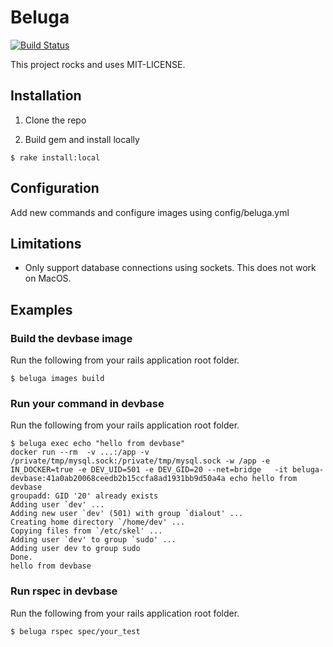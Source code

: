# Beluga

[![Build Status](https://travis-ci.org/johnny-lai/beluga.svg?branch=master)](https://travis-ci.org/johnny-lai/beluga)

This project rocks and uses MIT-LICENSE.

## Installation

1. Clone the repo

2. Build gem and install locally
  ```
  $ rake install:local
  ```

## Configuration

Add new commands and configure images using config/beluga.yml

## Limitations

* Only support database connections using sockets. This does not work on MacOS.

## Examples

### Build the devbase image

Run the following from your rails application root folder.
```
$ beluga images build
```

### Run your command in devbase

Run the following from your rails application root folder.
```
$ beluga exec echo "hello from devbase"
docker run --rm  -v ...:/app -v /private/tmp/mysql.sock:/private/tmp/mysql.sock -w /app -e IN_DOCKER=true -e DEV_UID=501 -e DEV_GID=20 --net=bridge   -it beluga-devbase:41a0ab20068ceedb2b15ccfa8ad1931bb9d50a4a echo hello from devbase
groupadd: GID '20' already exists
Adding user `dev' ...
Adding new user `dev' (501) with group `dialout' ...
Creating home directory `/home/dev' ...
Copying files from `/etc/skel' ...
Adding user `dev' to group `sudo' ...
Adding user dev to group sudo
Done.
hello from devbase
```

### Run rspec in devbase

Run the following from your rails application root folder.
```
$ beluga rspec spec/your_test
```
